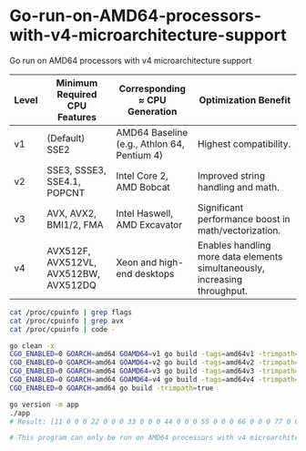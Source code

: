 # Go-run-on-AMD64-processors-with-v4-microarchitecture-support
Go run on AMD64 processors with v4 microarchitecture support

Level  |  Minimum Required CPU Features          |  Corresponding ≈ CPU Generation               |  Optimization Benefit                                
-------|-----------------------------------------|-----------------------------------------------|------------------------------------------------------
v1     |  (Default) SSE2                         |  AMD64 Baseline (e.g., Athlon 64, Pentium 4)  |  Highest compatibility.                              
v2     |  SSE3, SSSE3, SSE4.1, POPCNT            |  Intel Core 2, AMD Bobcat                     |  Improved string handling and math.                  
v3     |  AVX, AVX2, BMI1/2, FMA                 |  Intel Haswell, AMD Excavator                 |  Significant performance boost in math/vectorization.
v4     |  AVX512F, AVX512VL, AVX512BW, AVX512DQ  |  Xeon and high-end desktops                   |  Enables handling more data elements simultaneously, increasing throughput.


```sh
cat /proc/cpuinfo | grep flags
cat /proc/cpuinfo | grep avx
cat /proc/cpuinfo | code -

go clean -x
CGO_ENABLED=0 GOARCH=amd64 GOAMD64=v1 go build -tags=amd64v1 -trimpath=true
CGO_ENABLED=0 GOARCH=amd64 GOAMD64=v2 go build -tags=amd64v2 -trimpath=true
CGO_ENABLED=0 GOARCH=amd64 GOAMD64=v3 go build -tags=amd64v3 -trimpath=true
CGO_ENABLED=0 GOARCH=amd64 GOAMD64=v4 go build -tags=amd64v4 -trimpath=true
CGO_ENABLED=0 GOARCH=amd64 go build -trimpath=true

go version -m app
./app
# Result: [11 0 0 0 22 0 0 0 33 0 0 0 44 0 0 0 55 0 0 0 66 0 0 0 77 0 0 0 88 0 0 0]

# This program can only be run on AMD64 processors with v4 microarchitecture support.

```
